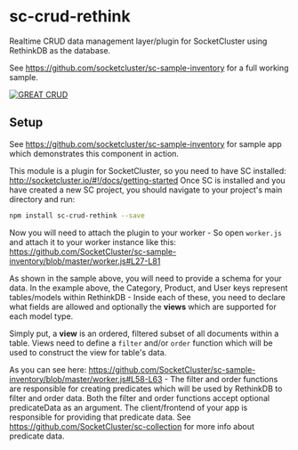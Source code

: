 # sc-crud-rethink
Realtime CRUD data management layer/plugin for SocketCluster using RethinkDB as the database.

See https://github.com/socketcluster/sc-sample-inventory for a full working sample.

[![GREAT CRUD](https://raw.github.com/SocketCluster/sc-crud-rethink/master/assets/great-crud.gif)](https://github.com/SocketCluster/sc-sample-inventory)

## Setup

See https://github.com/socketcluster/sc-sample-inventory for sample app which demonstrates this component in action.

This module is a plugin for SocketCluster, so you need to have SC installed: http://socketcluster.io/#!/docs/getting-started
Once SC is installed and you have created a new SC project, you should navigate to your project's main directory and run:

```bash
npm install sc-crud-rethink --save
```

Now you will need to attach the plugin to your worker - So open ```worker.js``` and attach it to your worker instance like this:
https://github.com/SocketCluster/sc-sample-inventory/blob/master/worker.js#L27-L81

As shown in the sample above, you will need to provide a schema for your data.
In the example above, the Category, Product, and User keys represent tables/models within RethinkDB - Inside each of these, you
need to declare what fields are allowed and optionally the **views** which are supported for each model type.

Simply put, a **view** is an ordered, filtered subset of all documents within a table. Views need to define a ```filter``` and/or ```order``` function
which will be used to construct the view for table's data.

As you can see here: https://github.com/SocketCluster/sc-sample-inventory/blob/master/worker.js#L58-L63 - The filter and order functions are responsible for
creating predicates which will be used by RethinkDB to filter and order data. Both the filter and order functions accept optional predicateData as an argument.
The client/frontend of your app is responsible for providing that predicate data. See https://github.com/SocketCluster/sc-collection for more info about predicate data.
